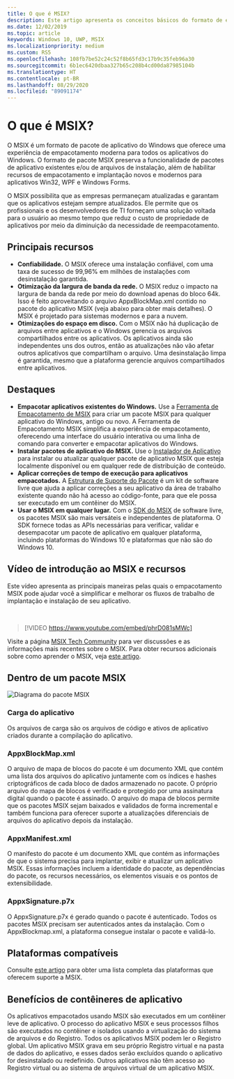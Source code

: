 ```yaml
---
title: O que é MSIX?
description: Este artigo apresenta os conceitos básicos do formato de empacotamento MSIX, uma experiência moderna para todos os aplicativos do Windows.
ms.date: 12/02/2019
ms.topic: article
keywords: Windows 10, UWP, MSIX
ms.localizationpriority: medium
ms.custom: RS5
ms.openlocfilehash: 108fb7be52c24c52f8b65fd3c17b9c35feb96a30
ms.sourcegitcommit: 6b1ec6420dbaa327b65c208b4cd00da87985104b
ms.translationtype: HT
ms.contentlocale: pt-BR
ms.lasthandoff: 08/29/2020
ms.locfileid: "89091174"
---
```

# <a name="what-is-msix"></a>O que é MSIX?

O MSIX é um formato de pacote de aplicativo do Windows que oferece uma experiência de empacotamento moderna para todos os aplicativos do Windows. O formato de pacote MSIX preserva a funcionalidade de pacotes de aplicativo existentes e/ou de arquivos de instalação, além de habilitar recursos de empacotamento e implantação novos e modernos para aplicativos Win32, WPF e Windows Forms.

O MSIX possibilita que as empresas permaneçam atualizadas e garantam que os aplicativos estejam sempre atualizados. Ele permite que os profissionais e os desenvolvedores de TI forneçam uma solução voltada para o usuário ao mesmo tempo que reduz o custo de propriedade de aplicativos por meio da diminuição da necessidade de reempacotamento.

## <a name="key-features"></a>Principais recursos

* **Confiabilidade.** O MSIX oferece uma instalação confiável, com uma taxa de sucesso de 99,96% em milhões de instalações com desinstalação garantida.
* **Otimização da largura de banda da rede.** O MSIX reduz o impacto na largura de banda da rede por meio do download apenas do bloco 64k. Isso é feito aproveitando o arquivo AppxBlockMap.xml contido no pacote do aplicativo MSIX (veja abaixo para obter mais detalhes). O MSIX é projetado para sistemas modernos e para a nuvem.
* **Otimizações do espaço em disco.** Com o MSIX não há duplicação de arquivos entre aplicativos e o Windows gerencia os arquivos compartilhados entre os aplicativos. Os aplicativos ainda são independentes uns dos outros, então as atualizações não vão afetar outros aplicativos que compartilham o arquivo. Uma desinstalação limpa é garantida, mesmo que a plataforma gerencie arquivos compartilhados entre aplicativos.

## <a name="highlights"></a>Destaques

* **Empacotar aplicativos existentes do Windows.** Use a [Ferramenta de Empacotamento de MSIX](./packaging-tool/tool-overview.md) para criar um pacote MSIX para qualquer aplicativo do Windows, antigo ou novo. A Ferramenta de Empacotamento MSIX simplifica a experiência de empacotamento, oferecendo uma interface do usuário interativa ou uma linha de comando para converter e empacotar aplicativos do Windows.
* **Instalar pacotes de aplicativo do MSIX.** Use o [Instalador de Aplicativo](app-installer/app-installer-root.md) para instalar ou atualizar qualquer pacote de aplicativo MSIX que esteja localmente disponível ou em qualquer rede de distribuição de conteúdo.
* **Aplicar correções de tempo de execução para aplicativos empacotados.** A [Estrutura de Suporte do Pacote](psf/package-support-framework-overview.md) é um kit de software livre que ajuda a aplicar correções a seu aplicativo da área de trabalho existente quando não há acesso ao código-fonte, para que ele possa ser executado em um contêiner do MSIX.
* **Usar o MSIX em qualquer lugar.** Com o [SDK do MSIX](msix-sdk/sdk-overview.md) de software livre, os pacotes MSIX são mais versáteis e independentes de plataforma. O SDK fornece todas as APIs necessárias para verificar, validar e desempacotar um pacote de aplicativo em qualquer plataforma, incluindo plataformas do Windows 10 e plataformas que não são do Windows 10.

## <a name="introduction-video-to-msix-and-resources"></a>Vídeo de introdução ao MSIX e recursos

Este vídeo apresenta as principais maneiras pelas quais o empacotamento MSIX pode ajudar você a simplificar e melhorar os fluxos de trabalho de implantação e instalação de seu aplicativo.

<br/>

> [!VIDEO https://www.youtube.com/embed/phrD081sMWc]

Visite a página [MSIX Tech Community](https://aka.ms/msixcommunity) para ver discussões e as informações mais recentes sobre o MSIX. Para obter recursos adicionais sobre como aprender o MSIX, veja [este artigo](resources.md).

## <a name="inside-an-msix-package"></a>Dentro de um pacote MSIX

![Diagrama do pacote MSIX](package/images/msixpackage.png)

### <a name="app-payload"></a>Carga do aplicativo

Os arquivos de carga são os arquivos de código e ativos de aplicativo criados durante a compilação do aplicativo.

### <a name="appxblockmapxml"></a>AppxBlockMap.xml

O arquivo de mapa de blocos do pacote é um documento XML que contém uma lista dos arquivos do aplicativo juntamente com os índices e hashes criptográficos de cada bloco de dados armazenado no pacote. O próprio arquivo do mapa de blocos é verificado e protegido por uma assinatura digital quando o pacote é assinado. O arquivo do mapa de blocos permite que os pacotes MSIX sejam baixados e validados de forma incremental e também funciona para oferecer suporte a atualizações diferenciais de arquivos do aplicativo depois da instalação.

### <a name="appxmanifestxml"></a>AppxManifest.xml

O manifesto do pacote é um documento XML que contém as informações de que o sistema precisa para implantar, exibir e atualizar um aplicativo MSIX. Essas informações incluem a identidade do pacote, as dependências do pacote, os recursos necessários, os elementos visuais e os pontos de extensibilidade.

### <a name="appxsignaturep7x"></a>AppxSignature.p7x

O AppxSignature.p7x é gerado quando o pacote é autenticado. Todos os pacotes MSIX precisam ser autenticados antes da instalação. Com o AppxBlockmap.xml, a plataforma consegue instalar o pacote e validá-lo.

## <a name="supported-platforms"></a>Plataformas compatíveis

Consulte [este artigo](supported-platforms.md) para obter uma lista completa das plataformas que oferecem suporte a MSIX.

## <a name="benefits-of-app-containers"></a>Benefícios de contêineres de aplicativo

Os aplicativos empacotados usando MSIX são executados em um contêiner leve de aplicativo. O processo do aplicativo MSIX e seus processos filhos são executados no contêiner e isolados usando a virtualização do sistema de arquivos e do Registro. Todos os aplicativos MSIX podem ler o Registro global. Um aplicativo MSIX grava em seu próprio Registro virtual e na pasta de dados do aplicativo, e esses dados serão excluídos quando o aplicativo for desinstalado ou redefinido. Outros aplicativos não têm acesso ao Registro virtual ou ao sistema de arquivos virtual de um aplicativo MSIX.